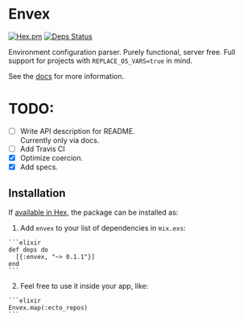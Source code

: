 # Envex

[![Hex.pm](https://img.shields.io/hexpm/v/envex.svg)](https://hex.pm/packages/envex)
[![Deps Status](https://beta.hexfaktor.org/badge/prod/github/cnsa/envex.svg)](https://beta.hexfaktor.org/github/cnsa/envex)

Environment configuration parser. Purely functional, server free.
Full support for projects with `REPLACE_OS_VARS=true` in mind. 

See the [docs](https://hexdocs.pm/envex/) for more information.

# TODO:

- [ ] Write API description for README.  
  Currently only via docs.
- [ ] Add Travis CI
- [x] Optimize coercion.  
- [x] Add specs.  

## Installation

If [available in Hex](https://hex.pm/docs/publish), the package can be installed as:

  1. Add `envex` to your list of dependencies in `mix.exs`:

    ```elixir
    def deps do
      [{:envex, "~> 0.1.1"}]
    end
    ``` 
  2. Feel free to use it inside your app, like:
  
    ```elixir
    Envex.map(:ecto_repos)
    ```
